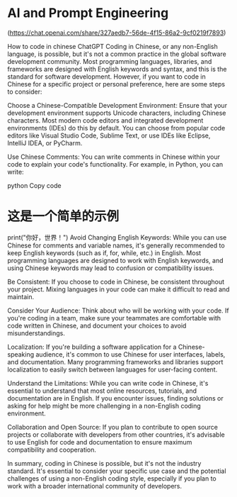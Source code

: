 # AI and Prompt Engineering

(https://chat.openai.com/share/327aedb7-56de-4f15-86a2-9cf0219f7893)

How to code in chinese
ChatGPT
Coding in Chinese, or any non-English language, is possible, but it's not a common practice in the global software development community. Most programming languages, libraries, and frameworks are designed with English keywords and syntax, and this is the standard for software development. However, if you want to code in Chinese for a specific project or personal preference, here are some steps to consider:

Choose a Chinese-Compatible Development Environment:
Ensure that your development environment supports Unicode characters, including Chinese characters. Most modern code editors and integrated development environments (IDEs) do this by default. You can choose from popular code editors like Visual Studio Code, Sublime Text, or use IDEs like Eclipse, IntelliJ IDEA, or PyCharm.

Use Chinese Comments:
You can write comments in Chinese within your code to explain your code's functionality. For example, in Python, you can write:

python
Copy code
# 这是一个简单的示例
print("你好，世界！")
Avoid Changing English Keywords:
While you can use Chinese for comments and variable names, it's generally recommended to keep English keywords (such as if, for, while, etc.) in English. Most programming languages are designed to work with English keywords, and using Chinese keywords may lead to confusion or compatibility issues.

Be Consistent:
If you choose to code in Chinese, be consistent throughout your project. Mixing languages in your code can make it difficult to read and maintain.

Consider Your Audience:
Think about who will be working with your code. If you're coding in a team, make sure your teammates are comfortable with code written in Chinese, and document your choices to avoid misunderstandings.

Localization:
If you're building a software application for a Chinese-speaking audience, it's common to use Chinese for user interfaces, labels, and documentation. Many programming frameworks and libraries support localization to easily switch between languages for user-facing content.

Understand the Limitations:
While you can write code in Chinese, it's essential to understand that most online resources, tutorials, and documentation are in English. If you encounter issues, finding solutions or asking for help might be more challenging in a non-English coding environment.

Collaboration and Open Source:
If you plan to contribute to open source projects or collaborate with developers from other countries, it's advisable to use English for code and documentation to ensure maximum compatibility and cooperation.

In summary, coding in Chinese is possible, but it's not the industry standard. It's essential to consider your specific use case and the potential challenges of using a non-English coding style, especially if you plan to work with a broader international community of developers.
